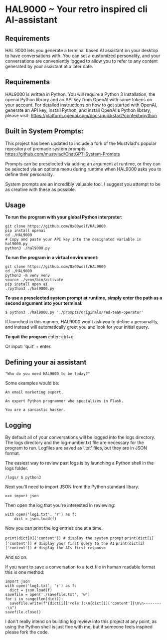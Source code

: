 # HAL9000 ~ Your retro inspired cli AI-assistant

## Requirements
HAL 9000 lets you generate a terminal based AI assistant on your desktop to have conversations with. You can set a customized personality, and your conversations are conveniently logged to allow you to refer to any content generated by your assistant at a later date.

## Requirements

HAL9000 is written in Python. You will require a Python 3 installation, the openai Python library and an API key from OpenAI with some tokens on your account. For detailed instructions on how to get started with OpenAI, generate an API key, install Python, and install OpenAI's Python library, please visit: https://platform.openai.com/docs/quickstart?context=python

## Built in System Prompts:

This project has been updated to include a fork of the Mustvlad's popular repository of premade system prompts. https://github.com/mustvlad/ChatGPT-System-Prompts

Prompts can be preselected via adding an argument at runtime, or they can be selected via an options menu during runtime when HAL9000 asks you to define their personality.

System prompts are an incredibly valuable tool. I suggest you attempt to be as creative with these as possible.

## Usage

**To run the program with your global Python interpreter:**

```
git clone https://github.com/0x00wolf/HAL9000
pip install openai
cd ./HAL9000
# Copy and paste your API key into the designated variable in hal9000.py
python3 ./hal9000.py
```

**To run the program in a virtual environment:**

```
git clone https://github.com/0x00wolf/HAL9000
cd ./HAL9000
python3 -m venv venv
source ./venv/bin/activate
pip install open ai
./python3 ./hal9000.py
```

**To use a preselected system prompt at runtime, simply enter the path as a second argument into your terminal:**

`$ python3 ./hal9000.py './prompts/originals/red-team-operator'`

If launched in this manner, HAL9000 won't ask you to define a personality, and instead will automatically greet you and look for your initial query.


**To quit the program** enter: ctrl+c

Or input: 'quit' + enter.

## Defining your ai assistant

`"Who do you need HAL9000 to be today?"`

Some examples would be:

`An email marketing expert.`

`An expert Python programmer who specializes in Flask.`

`You are a sarcastic hacker.`

## Logging

By default all of your conversations will be logged into the logs directory. The logs directory and the log-number.txt file are necessary for the program to run. Logfiles are saved as '.txt' files, but they are in JSON format.

The easiest way to review past logs is by launching a Python shell in the logs folder. 

`/logs/ $ python3`

Next you'll need to import JSON from the Python standard libary.

`>>> import json`

Then open the log that you're interested in reviewing:

```
with open('log1.txt', 'r') as f:
    dict = json.load(f)
```

Now you can print the log entries one at a time.

`print(dict[0]['content']) # display the system prompt`
`print(dict[1]['content']) # display your first query to the AI`
`print(dict[2]['content']) # display the AIs first response`

And so on.

If you want to save a conversation to a text file in human readable format this is one method:

```
import json
with open('log1.txt', 'r') as f:
  dict = json.load(f)
savefile = open('./savefile.txt', 'w')
for i in range(len(dict)):
  savefile.write(f"{dict[i]['role']:\n{dict[i]['content']}\n\n---------\n")
savefile.close()
```

I don't really intend on building log review into this project at any point, as using the Python shell is just fine with me, but if someone feels inspired please fork the code. 
